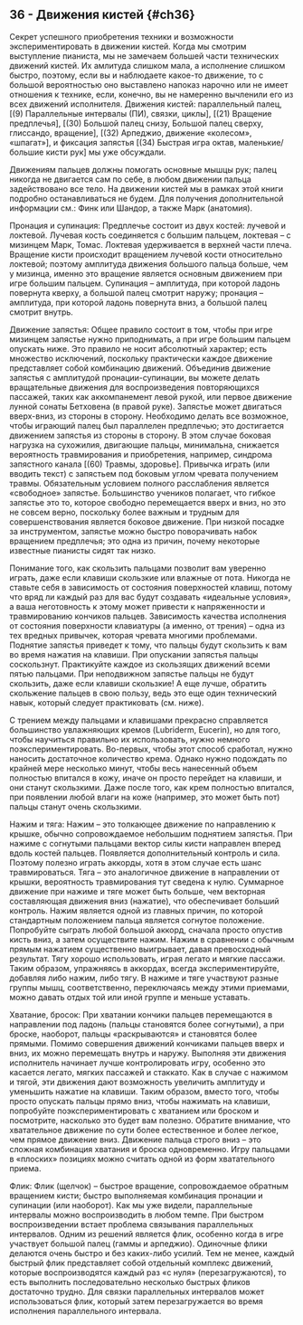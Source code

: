 ## 36 - Движения кистей {#ch36}

Секрет успешного приобретения техники и возможности экспериментировать в движении кистей. Когда мы смотрим выступление пианиста, мы не замечаем большей части технических движений кистей. Их амлитуда слишком мала, а исполнение слишком быстро, поэтому, если вы и наблюдаете какое-то движение, то с большой вероятностью оно выставлено напоказ нарочно или не имеет отношения к технике, если, конечно, вы не намеренно вычленили его из всех движений исполнителя. Движения кистей: параллельный палец, [(9) Параллельные интервалы (ПИ), связки, циклы], [(21) Вращение предплечья], [(30) Большой палец снизу, Большой палец сверху, глиссандо, вращение], [(32) Арпеджио, движение «колесом», «шпагат»], и фиксация запястья [(34) Быстрая игра октав, маленькие/большие кисти рук] мы уже обсуждали.

Движениям пальцев должны помогать основные мышцы рук; палец никогда не двигается сам по себе, в любом движении пальца задействовано все тело. На движении кистей мы в рамках этой книги подробно останавливаться не будем. Для получения дополнительной информации см.: Финк или Шандор, а также Марк (анатомия).

Пронация и супинация: Предплечье состоит из двух костей: лучевой и локтевой. Лучевая кость соединяется с большим пальцем, локтевая – с мизинцем Марк, Томас. Локтевая удерживается в верхней части плеча. Вращение кисти происходит вращением лучевой кости относительно локтевой; поэтому амплитуда движения большого пальца больше, чем у мизинца, именно это вращение является основным движением при игре большим пальцем. Супинация – амплитуда, при которой ладонь повернута кверху, а большой палец смотрит наружу; пронация – амплитуда, при которой ладонь повернута вниз, а большой палец смотрит внутрь.

Движение запястья: Общее правило состоит в том, чтобы при игре мизинцем запястье нужно приподнимать, а при игре большим пальцем опускать ниже. Это правило не носит абсолютный характер; есть множество исключений, поскольку практически каждое движение представляет собой комбинацию движений. Объединив движение запястья с амплитудой пронации-супинации, вы можете делать вращательные движения для воспроизведения повторяющихся пассажей, таких как аккомпанемент левой рукой, или первое движение лунной сонаты Бетховена (в правой руке). Запястье может двигаться вверх-вниз, из стороны в сторону. Необходимо делать все возможное, чтобы играющий палец был параллелен предплечью; это достигается движением запястья из стороны в сторону. В этом случае боковая нагрузка на сухожилия, двигающие пальцы, минимальна, снижается вероятность травмирования и приобретения, например, синдрома запястного канала [(60) Травмы, здоровье]. Привычка играть (или вводить текст) с запястьем под боковым углом чревата получением травмы. Обязательным условием полного расслабления является «свободное» запястье. Большинство учеников полагает, что гибкое запястье это то, которое свободно перемещается вверх и вниз, но это не совсем верно, поскольку более важным и трудным для совершенствования является боковое движение. При низкой посадке за инструментом, запястье можно быстро поворачивать набок вращением предплечья; это одна из причин, почему некоторые известные пианисты сидят так низко.

Понимание того, как скользить пальцами позволит вам уверенно играть, даже если клавиши скользкие или влажные от пота. Никогда не ставьте себя в зависимость от состояния поверхностей клавиш, потому что вряд ли каждый раз для вас будут создавать «идеальные условия», а ваша неготовность к этому может привести к напряженности и травмированию кончиков пальцев. Зависимость качества исполнения от состояния поверхности клавиатуры (а именно, от трения) – одна из тех вредных привычек, которая чревата многими проблемами. Поднятие запястья приведет к тому, что пальцы будут скользить к вам во время нажатия на клавиши. При опускании запястья пальцы соскользнут. Практикуйте каждое из скользящих движений всеми пятью пальцами. При неподвижном запястье пальцы не будут скользить, даже если клавиши скользкие! А еще лучше, обратить скольжение пальцев в свою пользу, ведь это еще один технический навык, который следует практиковать (см. ниже).

С трением между пальцами и клавишами прекрасно справляется большинство увлажняющих кремов (Lubriderm, Eucerin), но для того, чтобы научиться правильно их использовать, нужно немного поэкспериментировать. Во-первых, чтобы этот способ сработал, нужно наносить достаточное количество крема. Однако нужно подождать по крайней мере несколько минут, чтобы весь нанесенный объем полностью впитался в кожу, иначе он просто перейдет на клавиши, и они станут скользкими. Даже после того, как крем полностью впитался, при появлении любой влаги на коже (например, это может быть пот) пальцы станут очень скользкими.

Нажим и тяга: Нажим – это толкающее движение по направлению к крышке, обычно сопровождаемое небольшим поднятием запястья. При нажиме с согнутыми пальцами вектор силы кисти направлен вперед вдоль костей пальцев. Появляется дополнительный контроль и сила. Поэтому полезно играть аккорды, хотя в этом случае есть шанс травмироваться. Тяга – это аналогичное движение в направлении от крышки, вероятность травмирования тут сведена к нулю. Суммарное движение при нажиме и тяге может быть больше, чем векторная составляющая движения вниз (нажатие), что обеспечивает больший контроль. Нажим является одной из главных причин, по которой стандартным положением пальца является согнутое положение. Попробуйте сыграть любой большой аккорд, сначала просто опустив кисть вниз, а затем осуществите нажим. Нажим в сравнении с обычным прямым нажатием существенно выигрывает, давая превосходный результат. Тягу хорошо использовать, играя легато и мягкие пассажи. Таким образом, упражняясь в аккордах, всегда экспериментируйте, добавляя либо нажим, либо тягу. В нажиме и тяге участвуют разные группы мышц, соответственно, переключаясь между этими приемами, можно давать отдых той или иной группе и меньше уставать.

Хватание, бросок: При хватании кончики пальцев перемещаются в направлении под ладонь (пальцы становятся более согнутыми), а при броске, наоборот, пальцы «раскрываются» и становятся более прямыми. Помимо совершения движений кончиками пальцев вверх и вниз, их можно перемещать внутрь и наружу. Выполняя эти движения исполнитель начинает лучше контролировать игру, особенно это касается легато, мягких пассажей и стаккато. Как в случае с нажимом и тягой, эти движения дают возможность увеличить амплитуду и уменьшить нажатие на клавиши. Таким образом, вместо того, чтобы просто опускать пальцы прямо вниз, чтобы нажимать на клавиши, попробуйте поэкспериментировать с хватанием или броском и посмотрите, насколько это будет вам полезно. Обратите внимание, что хватательное движение по сути более естественное и более легкое, чем прямое движение вниз. Движение пальца строго вниз – это сложная комбинация хватания и броска одновременно. Игру пальцами в «плоских» позициях можно считать одной из форм хватательного приема.

Флик: Флик (щелчок) – быстрое вращение, сопровождаемое обратным вращением кисти; быстро выполняемая комбинация пронации и супинации (или наоборот). Как мы уже видели, параллельные интервалы можно воспроизводить в любом темпе. При быстром воспроизведении встает проблема связывания параллельных интервалов. Одним из решений является флик, особенно когда в игре участвует большой палец (гаммы и арпеджио). Одиночные флики делаются очень быстро и без каких-либо усилий. Тем не менее, каждый быстрый флик представляет собой отдельный комплекс движений, которые воспроизводятся каждый раз «с нуля» (перезагружаются), то есть выполнить последовательно несколько быстрых фликов достаточно трудно. Для связки параллельных интервалов может использоваться флик, который затем перезагружается во время исполнения параллельного интервала.
